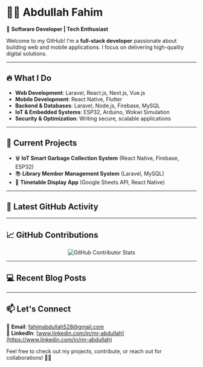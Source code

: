 # 👨‍💻 Abdullah Fahim  

🚀 **Software Developer | Tech Enthusiast**  

Welcome to my GitHub! I'm a **full-stack developer** passionate about building web and mobile applications. I focus on delivering high-quality digital solutions.  

---

## 🔥 What I Do  

- **Web Development**: Laravel, React.js, Next.js, Vue.js  
- **Mobile Development**: React Native, Flutter  
- **Backend & Databases**: Laravel, Node.js, Firebase, MySQL  
- **IoT & Embedded Systems**: ESP32, Arduino, Wokwi Simulation  
- **Security & Optimization**: Writing secure, scalable applications  

---

## 🚀 Current Projects  

- 🗑 **IoT Smart Garbage Collection System** (React Native, Firebase, ESP32)  
- 📚 **Library Member Management System** (Laravel, MySQL)  
- 📅 **Timetable Display App** (Google Sheets API, React Native)  

---

## 🌟 Latest GitHub Activity  

<!--START_SECTION:activity-->
<!-- Updates with the latest GitHub activity -->
<!--END_SECTION:activity-->

---

## 📈 GitHub Contributions  

<p align="center">
  <img src="https://github-contributor-stats.vercel.app/api?username=your-github-username&limit=5&theme=radical" alt="GitHub Contributor Stats" />
</p>

---

## 💻 Recent Blog Posts  

<!-- BLOG-POST-LIST:START -->
<!-- This will dynamically update with your latest blog posts -->
<!-- BLOG-POST-LIST:END -->

---

## 📫 Let's Connect  

📧 **Email**: fahimabdullah528@gmail.com  
💼 **LinkedIn**: [www.linkedin.com/in/mr-abdullah](https://www.linkedin.com/in/mr-abdullah)  

Feel free to check out my projects, contribute, or reach out for collaborations! 🚀✨  
